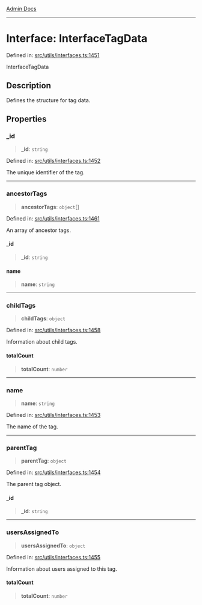 [Admin Docs](/)

***

# Interface: InterfaceTagData

Defined in: [src/utils/interfaces.ts:1451](https://github.com/PalisadoesFoundation/talawa-admin/blob/main/src/utils/interfaces.ts#L1451)

InterfaceTagData

## Description

Defines the structure for tag data.

## Properties

### \_id

> **\_id**: `string`

Defined in: [src/utils/interfaces.ts:1452](https://github.com/PalisadoesFoundation/talawa-admin/blob/main/src/utils/interfaces.ts#L1452)

The unique identifier of the tag.

***

### ancestorTags

> **ancestorTags**: `object`[]

Defined in: [src/utils/interfaces.ts:1461](https://github.com/PalisadoesFoundation/talawa-admin/blob/main/src/utils/interfaces.ts#L1461)

An array of ancestor tags.

#### \_id

> **\_id**: `string`

#### name

> **name**: `string`

***

### childTags

> **childTags**: `object`

Defined in: [src/utils/interfaces.ts:1458](https://github.com/PalisadoesFoundation/talawa-admin/blob/main/src/utils/interfaces.ts#L1458)

Information about child tags.

#### totalCount

> **totalCount**: `number`

***

### name

> **name**: `string`

Defined in: [src/utils/interfaces.ts:1453](https://github.com/PalisadoesFoundation/talawa-admin/blob/main/src/utils/interfaces.ts#L1453)

The name of the tag.

***

### parentTag

> **parentTag**: `object`

Defined in: [src/utils/interfaces.ts:1454](https://github.com/PalisadoesFoundation/talawa-admin/blob/main/src/utils/interfaces.ts#L1454)

The parent tag object.

#### \_id

> **\_id**: `string`

***

### usersAssignedTo

> **usersAssignedTo**: `object`

Defined in: [src/utils/interfaces.ts:1455](https://github.com/PalisadoesFoundation/talawa-admin/blob/main/src/utils/interfaces.ts#L1455)

Information about users assigned to this tag.

#### totalCount

> **totalCount**: `number`
